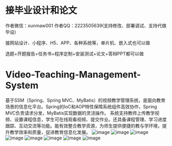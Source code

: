 # 接毕业设计和论文
作者微信：xunmaw001  作者QQ：2223505639(支持修改、部署调试、支持代做毕设)

接网站设计、小程序、H5、APP、各种系统等，单片机、嵌入式也可以做

选题+开题报告+任务书+程序定制+安装测试+论文+答辩PPT都可以做
# Video-Teaching-Management-System
基于SSM（Spring、Spring MVC、MyBatis）的视频教学管理系统，是面向教育场景的信息化平台。Spring的IoC和AOP特性保障系统组件高效协作，Spring MVC负责请求分发，MyBatis实现数据的灵活操作。  系统支持教师上传教学视频、设置课程信息，学生可在线观看视频、提交作业。还具备课程管理、学习进度跟踪、互动交流等功能。能有效整合教学资源，为师生提供便捷的教与学环境，提升教学效率和质量，促进教育信息化发展。 
![image](https://github.com/user-attachments/assets/f1df7c8f-f4e8-4d65-8b7f-446bebe03ebf)
![image](https://github.com/user-attachments/assets/ca1df1b3-4d5e-46a6-8ed6-c2d7f7b99ef8)
![image](https://github.com/user-attachments/assets/625d0e9f-634a-4772-8e45-aee14201b3fe)
![image](https://github.com/user-attachments/assets/0eeefb37-4bf3-4b10-8918-b4ef53d2ae5a)
![image](https://github.com/user-attachments/assets/cdf788fd-37be-4078-92b6-9fe484ffb55a)
![image](https://github.com/user-attachments/assets/3ffdbf8b-5e37-4707-9a67-682ae25a90de)
![image](https://github.com/user-attachments/assets/c451cf98-a797-4929-b35d-dd243b76b0db)
![image](https://github.com/user-attachments/assets/dcce9a02-e0df-4037-8d33-35fecf89b4aa)
